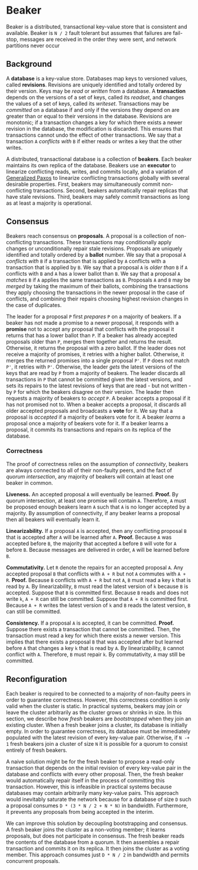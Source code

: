 # Beaker
Beaker is a distributed, transactional key-value store that is consistent and available. Beaker
is ```N / 2``` fault tolerant but assumes that failures are fail-stop, messages are received in the
order they were sent, and network partitions never occur

## Background
A __database__ is a key-value store. Databases map keys to versioned values, called __revisions__. 
Revisions are uniquely identified and totally ordered by their version. Keys may be *read* or
*written* from a database. A __transaction__ depends on the versions of a set of keys, called its 
*readset*, and changes the values of a set of keys, called its *writeset*. Transactions may be 
*committed* on a database if and only if the versions they depend on are greater than or equal to 
their versions in the database. Revisions are monotonic; if a transaction changes a key for which 
there exists a newer revision in the database, the modification is discarded. This ensures that 
transactions cannot undo the effect of other transactions. We say that a transaction ```A``` 
*conflicts with* ```B``` if either reads or writes a key that the other writes. 

A distributed, transactional database is a collection of __beakers__. Each beaker maintains its own 
replica of the database. Beakers use an __executor__ to linearize conflicting reads, writes, and 
commits locally, and a variation of [Generalized Paxos][1] to linearize conflicting 
transactions globally with several desirable properties. First, beakers may simultaneously commit 
non-conflicting transactions. Second, beakers automatically repair replicas that have stale 
revisions. Third, beakers may safely commit transactions as long as at least a majority is 
operational.

## Consensus
Beakers reach consensus on __proposals__. A proposal is a collection of non-conflicting 
transactions. These transactions may conditionally apply changes or unconditionally repair stale
revisions. Proposals are uniquely identified and totally ordered by a __ballot__ number. We say that
a proposal ```A``` *conflicts with* ```B``` if a transaction that is applied by ```A``` conflicts 
with a transaction that is applied by ```B```. We say that a proposal ```A``` is *older than* 
```B``` if ```A``` conflicts with ```B``` and ```A``` has a lower ballot than ```B```. We say that
a proposal ```A``` *matches* ```B``` if ```A``` applies the same transactions as ```B```. Proposals 
```A``` and ```B``` may be *merged* by taking the maximum of their ballots, combining the 
transactions they apply choosing the transactions in the newer proposal in the case of conflicts, 
and combining their repairs choosing highest revision changes in the case of duplicates. 

The leader for a proposal ```P``` first *prepares* ```P``` on a majority of beakers. If a beaker has 
not made a promise to a newer proposal, it responds with a __promise__ not to accept any proposal 
that conflicts with the proposal it returns that has a lower ballot than ```P```. If a beaker has 
already accepted proposals older than ```P```, merges them together and returns the result. 
Otherwise, it returns the proposal with a zero ballot. If the leader does not receive a majority of 
promises, it retries with a higher ballot. Otherwise, it merges the returned promises into a single 
proposal ```P'```. If ```P``` does not match ```P'```, it retries with ```P'```. Otherwise, the 
leader *gets* the latest versions of the keys that are read by ```P``` from a majority of beakers. 
The leader discards all transactions in ```P``` that cannot be committed given the latest versions, 
and sets its repairs to the latest revisions of keys that are read - but not written - by ```P``` 
for which the beakers disagree on their version. The leader then requests a majority of beakers to
*accept* ```P```. A beaker accepts a proposal if it has not promised not to. When a beaker accepts a 
proposal, it discards all older accepted proposals and broadcasts a __vote__ for it. We say that a 
proposal is *accepted* if a majority of beakers vote for it. A beaker *learns* a proposal once a 
majority of beakers vote for it. If a beaker learns a proposal, it commits its transactions and 
repairs on its replica of the database.

### Correctness
The proof of correctness relies on the assumption of *connectivity*, beakers are always connected to 
all of their non-faulty peers, and the fact of *quorum intersection*, any majority of beakers will 
contain at least one beaker in common.

__Liveness.__ An accepted proposal ```A``` will eventually be learned. __Proof.__ By quorum
intersection, at least one promise will contain ```A```. Therefore, ```A``` must be proposed enough
beakers learn ```A``` such that ```A``` is no longer accepted by a majority. By assumption of
connectivity, if any beaker learns a proposal then all beakers will eventually learn it.

__Linearizability.__ If a proposal ```A``` is accepted, then any conflicting proposal ```B``` that
is accepted after ```A``` will be learned after ```A```. __Proof.__ Because ```A``` was accepted
before ```B```, the majority that accepted ```A``` before ```B``` will vote for ```A``` before
```B```. Because messages are delivered in order, ```A``` will be learned before ```B```.

__Commutativity.__ Let ```R``` denote the repairs for an accepted proposal ```A```. Any accepted
proposal ```B``` that conflicts with ```A + R``` but not ```A``` commutes with ```A + R```.
__Proof.__ Because ```B``` conflicts with ```A + R``` but not ```A```, ```B``` must read a key
```k``` that is read by ```A```. By linearizability, ```B``` must read the latest version of
```k``` because ```B``` is accepted. Suppose that ```B``` is committed first. Because ```B``` reads 
and does not write ```k```, ```A + R``` can still be committed. Suppose that ```A + R``` is 
committed first. Because ```A + R``` writes the latest version of ```k``` and ```B``` reads the 
latest version, ```B``` can still be committed.

__Consistency.__ If a proposal ```A``` is accepted, it can be committed. __Proof.__ Suppose there
exists a transaction that cannot be committed. Then, the transaction must read a key for which there
exists a newer version. This implies that there exists a proposal ```B``` that was accepted after
but learned before ```A``` that changes a key ```k``` that is read by ```A```. By linearizability,
 ```B``` cannot conflict with ```A```. Therefore, ```B``` must repair ```k```. By commutativity,
```A``` may still be committed.

## Reconfiguration
Each beaker is required to be connected to a majority of non-faulty peers in order to guarantee 
correctness. However, this correctness condition is only valid when the cluster is static. In
practical systems, beakers may join or leave the cluster arbitrarily as the cluster grows or shrinks 
in size. In this section, we describe how *fresh* beakers are *bootstrapped* when they join an 
existing cluster. When a fresh beaker joins a cluster, its database is initially empty. In order to 
guarantee correctness, its database must be immediately populated with the latest revision of every
key-value pair. Otherwise, if ```N -+ 1``` fresh beakers join a cluster of size ```N``` it 
is possible for a quorum to consist entirely of fresh beakers. 

A naive solution might be for the fresh beaker to propose a read-only transaction that depends on
the initial revision of every key-value pair in the database and conflicts with every other
proposal. Then, the fresh beaker would automatically repair itself in the process of committing this
transaction. However, this is infeasible in practical systems because databases may contain
arbitrarily many key-value pairs. This approach would inevitably saturate the network because for a
database of size ```D``` such a proposal consumes ```D * (3 * N / 2 + N * N)``` in bandwidth. 
Furthermore, it prevents any proposals from being accepted in the interim.

We can improve this solution by decoupling bootstrapping and consensus. A fresh beaker joins the 
cluster as a non-voting member; it learns proposals, but does not participate in consensus. The 
fresh beaker reads the contents of the database from a quorum. It then assembles a repair 
transaction and commits it on its replica. It then joins the cluster as a voting member. This 
approach consumes just ```D * N / 2``` in bandwidth and permits concurrent proposals.

[1]: https://www.microsoft.com/en-us/research/wp-content/uploads/2016/02/tr-2005-33.pdf
